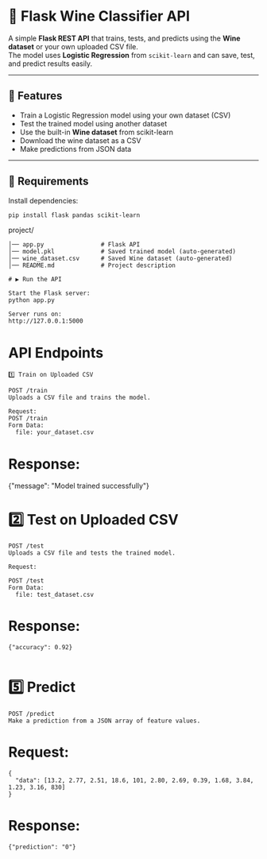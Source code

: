 # 🍷 Flask Wine Classifier API

A simple **Flask REST API** that trains, tests, and predicts using the **Wine dataset** or your own uploaded CSV file.  
The model uses **Logistic Regression** from `scikit-learn` and can save, test, and predict results easily.

---

## 🚀 Features
- Train a Logistic Regression model using your own dataset (CSV)
- Test the trained model using another dataset
- Use the built-in **Wine dataset** from scikit-learn
- Download the wine dataset as a CSV
- Make predictions from JSON data

---

## 🧠 Requirements
Install dependencies:
```bash
pip install flask pandas scikit-learn
```

project/
```
│── app.py                # Flask API
│── model.pkl             # Saved trained model (auto-generated)
│── wine_dataset.csv      # Saved Wine dataset (auto-generated)
│── README.md             # Project description
```
```
# ▶️ Run the API

Start the Flask server:
python app.py

Server runs on:
http://127.0.0.1:5000
```
# API Endpoints
```
1️⃣ Train on Uploaded CSV

POST /train
Uploads a CSV file and trains the model.

Request:
POST /train
Form Data:
  file: your_dataset.csv
```
# Response:

{"message": "Model trained successfully"}

# 2️⃣ Test on Uploaded CSV
```
POST /test
Uploads a CSV file and tests the trained model.

Request:

POST /test
Form Data:
  file: test_dataset.csv
```

#  Response:
```
{"accuracy": 0.92}
```
```
```
# 5️⃣ Predict
```  
POST /predict
Make a prediction from a JSON array of feature values.
```
# Request:
```
{
  "data": [13.2, 2.77, 2.51, 18.6, 101, 2.80, 2.69, 0.39, 1.68, 3.84, 1.23, 3.16, 830]
}
```
# Response:
```
{"prediction": "0"}
```
